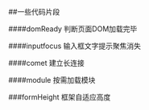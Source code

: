 ##一些代码片段

####domReady
判断页面DOM加载完毕

####inputfocus
输入框文字提示聚焦消失


####comet
建立长连接

####module
按需加载模块

###formHeight
框架自适应高度